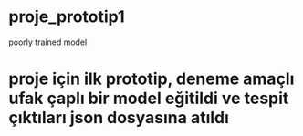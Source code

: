 # proje_prototip1
poorly trained model

# proje için ilk prototip, deneme amaçlı ufak çaplı bir model eğitildi ve tespit çıktıları json dosyasına atıldı
